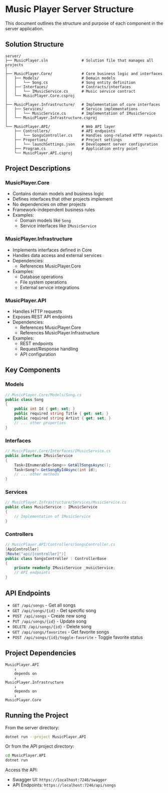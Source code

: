 # Music Player Server Structure

This document outlines the structure and purpose of each component in the server application.

## Solution Structure

```
server/
├── MusicPlayer.sln               # Solution file that manages all projects
│
├── MusicPlayer.Core/             # Core business logic and interfaces
│   ├── Models/                   # Domain models
│   │   └── Song.cs               # Song entity definition
│   ├── Interfaces/               # Contracts/interfaces
│   │   └── IMusicService.cs      # Music service contract
│   └── MusicPlayer.Core.csproj
│
├── MusicPlayer.Infrastructure/   # Implementation of core interfaces
│   ├── Services/                 # Service implementations
│   │   └── MusicService.cs       # Implementation of IMusicService
│   └── MusicPlayer.Infrastructure.csproj
│
└── MusicPlayer.API/              # Web API layer
    ├── Controllers/              # API endpoints
    │   └── SongsController.cs    # Handles song-related HTTP requests
    ├── Properties/               # Project settings
    │   └── launchSettings.json   # Development server configuration
    ├── Program.cs                # Application entry point
    └── MusicPlayer.API.csproj
```

## Project Descriptions

### MusicPlayer.Core

- Contains domain models and business logic
- Defines interfaces that other projects implement
- No dependencies on other projects
- Framework-independent business rules
- Examples:
  - Domain models like `Song`
  - Service interfaces like `IMusicService`

### MusicPlayer.Infrastructure

- Implements interfaces defined in Core
- Handles data access and external services
- Dependencies:
  - References MusicPlayer.Core
- Examples:
  - Database operations
  - File system operations
  - External service integrations

### MusicPlayer.API

- Handles HTTP requests
- Exposes REST API endpoints
- Dependencies:
  - References MusicPlayer.Core
  - References MusicPlayer.Infrastructure
- Examples:
  - REST endpoints
  - Request/Response handling
  - API configuration

## Key Components

### Models

```csharp
// MusicPlayer.Core/Models/Song.cs
public class Song
{
    public int Id { get; set; }
    public required string Title { get; set; }
    public required string Artist { get; set; }
    // ... other properties
}
```

### Interfaces

```csharp
// MusicPlayer.Core/Interfaces/IMusicService.cs
public interface IMusicService
{
    Task<IEnumerable<Song>> GetAllSongsAsync();
    Task<Song?> GetSongByIdAsync(int id);
    // ... other methods
}
```

### Services

```csharp
// MusicPlayer.Infrastructure/Services/MusicService.cs
public class MusicService : IMusicService
{
    // Implementation of IMusicService
}
```

### Controllers

```csharp
// MusicPlayer.API/Controllers/SongsController.cs
[ApiController]
[Route("api/[controller]")]
public class SongsController : ControllerBase
{
    private readonly IMusicService _musicService;
    // API endpoints
}
```

## API Endpoints

- `GET /api/songs` - Get all songs
- `GET /api/songs/{id}` - Get specific song
- `POST /api/songs` - Create new song
- `PUT /api/songs/{id}` - Update song
- `DELETE /api/songs/{id}` - Delete song
- `GET /api/songs/favorites` - Get favorite songs
- `POST /api/songs/{id}/toggle-favorite` - Toggle favorite status

## Project Dependencies

```
MusicPlayer.API
    ↓
    depends on
    ↓
MusicPlayer.Infrastructure
    ↓
    depends on
    ↓
MusicPlayer.Core
```

## Running the Project

From the server directory:

```bash
dotnet run --project MusicPlayer.API
```

Or from the API project directory:

```bash
cd MusicPlayer.API
dotnet run
```

Access the API:

- Swagger UI: `https://localhost:7246/swagger`
- API Endpoints: `https://localhost:7246/api/songs`
